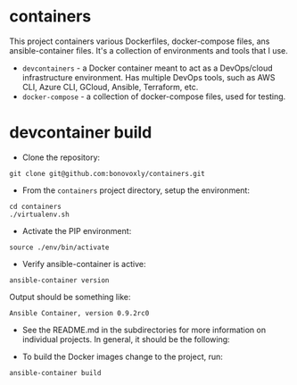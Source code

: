 # containers

This project containers various Dockerfiles, docker-compose files, ans ansible-container files.  It's a collection of environments and tools that I use. 

- `devcontainers` - a Docker container meant to act as a DevOps/cloud infrastructure environment.  Has multiple DevOps tools, such as AWS CLI, Azure CLI, GCloud, Ansible, Terraform, etc.
- `docker-compose` - a collection of docker-compose files, used for testing.  

# devcontainer build

- Clone the repository:

```
git clone git@github.com:bonovoxly/containers.git
```

- From the `containers` project directory, setup the environment:

```
cd containers
./virtualenv.sh
```

- Activate the PIP environment:

```
source ./env/bin/activate
```

- Verify ansible-container is active:

```
ansible-container version
```
Output should be something like:
```
Ansible Container, version 0.9.2rc0
```

- See the README.md in the subdirectories for more information on individual projects. In general, it should be the following:

- To build the Docker images change to the project, run:

```
ansible-container build 
```

